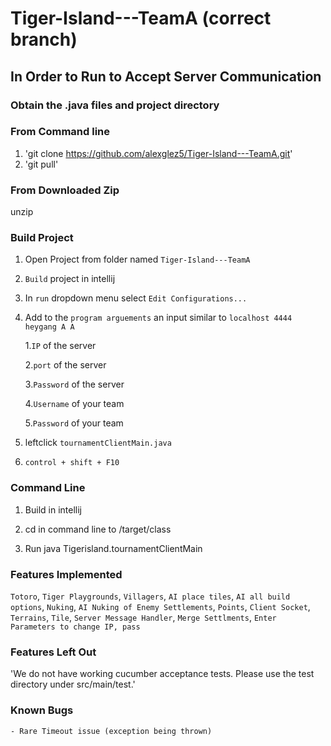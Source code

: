 # Tiger-Island---TeamA (correct branch)
## In Order to Run to Accept Server Communication
### Obtain the .java files and project directory

### From Command line

1. 'git clone https://github.com/alexglez5/Tiger-Island---TeamA.git'
2. 'git pull'

### From Downloaded Zip

unzip 

### Build Project

1. Open Project from folder named `Tiger-Island---TeamA`

2. `Build` project in intellij

3. In `run` dropdown menu select `Edit Configurations...` 

4. Add to the `program arguements` an input similar to `localhost 4444 heygang A A` 

    1.`IP` of the server
    
    2.`port` of the server
    
    3.`Password` of the server
    
    4.`Username` of your team
    
    5.`Password` of your team

5. leftclick `tournamentClientMain.java`

6. `control + shift + F10`

### Command Line 

1. Build in intellij

2. cd in command line to <folder path>/target/class

3. Run java Tigerisland.tournamentClientMain <ip> <port> <tournamentPassword> <username> <password>

### Features Implemented

`Totoro`, `Tiger Playgrounds`, `Villagers`, `AI place tiles`, `AI all build options`, `Nuking`, `AI Nuking of Enemy Settlements`, `Points`, `Client Socket`, `Terrains`, `Tile`, `Server Message Handler`, `Merge Settlments`, `Enter Parameters to change IP, pass`

### Features Left Out

'We do not have working cucumber acceptance tests.  Please use the test directory under src/main/test.'

### Known Bugs
    - Rare Timeout issue (exception being thrown)
